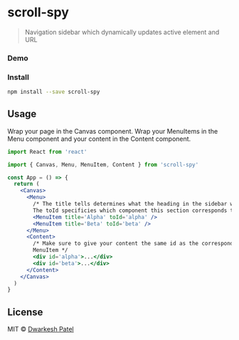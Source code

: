 # scroll-spy

> Navigation sidebar which dynamically updates active element and URL

### Demo



### Install

```bash
npm install --save scroll-spy
```

## Usage

Wrap your page in the Canvas component. Wrap your MenuItems in the Menu component and your content in the Content component.

```jsx
import React from 'react'

import { Canvas, Menu, MenuItem, Content } from 'scroll-spy'

const App = () => {
  return (
    <Canvas>
      <Menu>
        /* The title tells determines what the heading in the sidebar will be.
        The toId specificies which component this section corresponds to. */
        <MenuItem title='Alpha' toId='alpha' />
        <MenuItem title='Beta' toId='beta' />
      </Menu>
      <Content>
        /* Make sure to give your content the same id as the corresponding
        MenuItem */
        <div id='alpha'>...</div>
        <div id='beta'>...</div>
      </Content>
    </Canvas>
  )
}
```

## License

MIT © [Dwarkesh Patel](https://github.com/dwarkeshsp)
